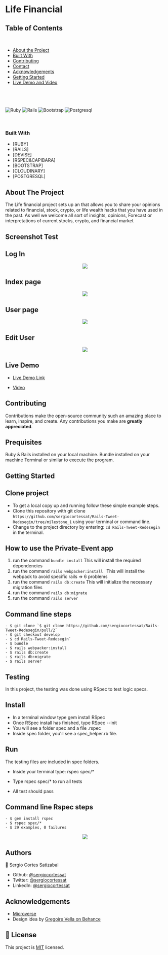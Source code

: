 # Life Financial

## Table of Contents
  <br />

* [About the Project](#about-the-project)
* [Built With](#built-with)
* [Contributing](#contributing)
* [Contact](#authors)
* [Acknowledgements](#acknowledgements) 
* [Getting Started](#getting-started) 
* [Live Demo and Video](#live-demo) 

#
<br />

![Ruby](https://img.shields.io/badge/Ruby-CC342D?style=for-the-badge&logo=ruby&logoColor=white)
![Rails](https://img.shields.io/badge/Ruby_on_Rails-CC0000?style=for-the-badge&logo=ruby-on-rails&logoColor=white)
![Bootstrap](https://img.shields.io/badge/Bootstrap-563D7C?style=for-the-badge&logo=bootstrap&logoColor=white)
![Postgresql](https://img.shields.io/badge/PostgreSQL-316192?style=for-the-badge&logo=postgresql&logoColor=white)

<br />

### Built With

* [RUBY]
* [RAILS]
* [DEVISE]
* [RSPEC&CAPIBARA]
* [BOOTSTRAP]
* [CLOUDINARY]
* [POSTGRESQL]


<!-- ABOUT THE PROJECT   -->
## About The Project

The Life financial project sets up an that allows you to share your opinions related to financial, stock, crypto, or life wealth hacks that you have used in the past. As well we welcome all sort of insights, opinions, Forecast or interpretations of current stocks, crypto, and financial market

## Screenshot Test
## Log In
<p align="center">
  <img height="auto" src="app/assets/images/Screenshot3.png">
</p>

## Index page

<p align="center">
  <img height="auto" src="app/assets/images/Screenshot9.png">
</p>

## User page
<p align="center">
  <img height="auto" src="app/assets/images/Screenshot10.png">
</p>

## Edit User
<p align="center">
  <img height="auto" src="app/assets/images/Screenshot6.png">
</p>

## Live Demo

- [Live Demo Link](https://still-taiga-45359.herokuapp.com/users/sign_in)

- [Video](https://www.loom.com/share/4e6d18b212854d00bf9221ba3b7a9704)

## Contributing

Contributions make the open-source community such an amazing place to learn, inspire, and create. Any contributions you make are **greatly appreciated**.

## Prequisites

Ruby & Rails installed on your local machine.
Bundle installed on your machine
Terminal or similar to execute the program.


## Getting Started


## Clone project

- To get a local copy up and running follow these simple example steps.
- Clone this repository with git clone ```https://github.com/sergiocortessat/Rails-Tweet-Redesegin/tree/milestone_1``` using your terminal or command line.
- Change to the project directory by entering: ```cd Rails-Tweet-Redesegin``` in the terminal.

## How to use the Private-Event app
1. run the command ```bundle install```   This will install the required dependencies
2. run the command ```rails webpacker:install ``` This will install the webpack to avoid specific rails => 6 problems
3. run the command ```rails db:create``` This will initialize the necessary migration files
4. run the command ```rails db:migrate``` 
5. run the command ```rails server```

## Command line steps
```
- $ git clone `$ git clone https://github.com/sergiocortessat/Rails-Tweet-Redesegin/pull/2`
- $ git checkout develop
- $ cd Rails-Tweet-Redesegin`
- $ bundle 
- $ rails webpacker:install 
- $ rails db:create
- $ rails db:migrate
- $ rails server
```

## Testing
In this project, the testing was done using RSpec to test logic specs.

## Install
- In a terminal window type gem install RSpec
- Once RSpec install has finished, type RSpec --init
- You will see a folder spec and a file .rspec
- Inside spec folder, you'll see a spec_helper.rb file.

## Run
The testing files are included in spec folders.
- Inside your terminal type: rspec spec/*
- Type rspec spec/* to run all tests
 
- All test should pass

## Command line Rspec steps
```
- $ gem install rspec
- $ rspec spec/*
- $ 29 examples, 0 failures

```

<p align="center">
  <img height="auto" src="app/assets/images/rspec.png">
</p>

## Authors

👤 Sergio Cortes Satizabal

- Github: [@sergiocortessat](https://github.com/sergiocortessat)
- Twitter: [@sergiocortessat](https://twitter.com/sergiocortessat)
- LinkedIn: [@sergiocortessat](www.linkedin.com/in/sergio-cortes-satizabal-3b452194)


<!-- ACKNOWLEDGEMENTS -->
## Acknowledgements

* [Microverse](https://www.microverse.org/)
* Design idea by [Gregoire Vella on Behance](https://www.behance.net/gregoirevella)


## 📝 License

This project is [MIT](https://github.com/sergiocortessat/sergiocortessat/blob/main/LICENSE) licensed.


